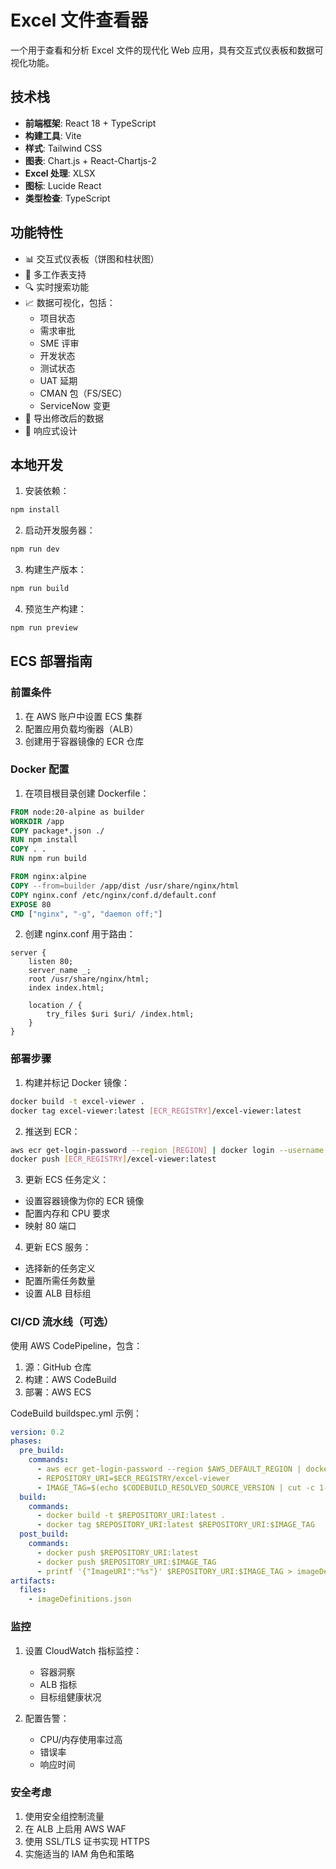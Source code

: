 # Excel 文件查看器

一个用于查看和分析 Excel 文件的现代化 Web 应用，具有交互式仪表板和数据可视化功能。

## 技术栈

- **前端框架**: React 18 + TypeScript
- **构建工具**: Vite
- **样式**: Tailwind CSS
- **图表**: Chart.js + React-Chartjs-2
- **Excel 处理**: XLSX
- **图标**: Lucide React
- **类型检查**: TypeScript

## 功能特性

- 📊 交互式仪表板（饼图和柱状图）
- 📑 多工作表支持
- 🔍 实时搜索功能
- 📈 数据可视化，包括：
  - 项目状态
  - 需求审批
  - SME 评审
  - 开发状态
  - 测试状态
  - UAT 延期
  - CMAN 包（FS/SEC）
  - ServiceNow 变更
- 💾 导出修改后的数据
- 📱 响应式设计

## 本地开发

1. 安装依赖：
```bash
npm install
```

2. 启动开发服务器：
```bash
npm run dev
```

3. 构建生产版本：
```bash
npm run build
```

4. 预览生产构建：
```bash
npm run preview
```

## ECS 部署指南

### 前置条件

1. 在 AWS 账户中设置 ECS 集群
2. 配置应用负载均衡器（ALB）
3. 创建用于容器镜像的 ECR 仓库

### Docker 配置

1. 在项目根目录创建 Dockerfile：
```dockerfile
FROM node:20-alpine as builder
WORKDIR /app
COPY package*.json ./
RUN npm install
COPY . .
RUN npm run build

FROM nginx:alpine
COPY --from=builder /app/dist /usr/share/nginx/html
COPY nginx.conf /etc/nginx/conf.d/default.conf
EXPOSE 80
CMD ["nginx", "-g", "daemon off;"]
```

2. 创建 nginx.conf 用于路由：
```nginx
server {
    listen 80;
    server_name _;
    root /usr/share/nginx/html;
    index index.html;
    
    location / {
        try_files $uri $uri/ /index.html;
    }
}
```

### 部署步骤

1. 构建并标记 Docker 镜像：
```bash
docker build -t excel-viewer .
docker tag excel-viewer:latest [ECR_REGISTRY]/excel-viewer:latest
```

2. 推送到 ECR：
```bash
aws ecr get-login-password --region [REGION] | docker login --username AWS --password-stdin [ECR_REGISTRY]
docker push [ECR_REGISTRY]/excel-viewer:latest
```

3. 更新 ECS 任务定义：
- 设置容器镜像为你的 ECR 镜像
- 配置内存和 CPU 要求
- 映射 80 端口

4. 更新 ECS 服务：
- 选择新的任务定义
- 配置所需任务数量
- 设置 ALB 目标组

### CI/CD 流水线（可选）

使用 AWS CodePipeline，包含：
1. 源：GitHub 仓库
2. 构建：AWS CodeBuild
3. 部署：AWS ECS

CodeBuild buildspec.yml 示例：
```yaml
version: 0.2
phases:
  pre_build:
    commands:
      - aws ecr get-login-password --region $AWS_DEFAULT_REGION | docker login --username AWS --password-stdin $ECR_REGISTRY
      - REPOSITORY_URI=$ECR_REGISTRY/excel-viewer
      - IMAGE_TAG=$(echo $CODEBUILD_RESOLVED_SOURCE_VERSION | cut -c 1-7)
  build:
    commands:
      - docker build -t $REPOSITORY_URI:latest .
      - docker tag $REPOSITORY_URI:latest $REPOSITORY_URI:$IMAGE_TAG
  post_build:
    commands:
      - docker push $REPOSITORY_URI:latest
      - docker push $REPOSITORY_URI:$IMAGE_TAG
      - printf '{"ImageURI":"%s"}' $REPOSITORY_URI:$IMAGE_TAG > imageDefinitions.json
artifacts:
  files:
    - imageDefinitions.json
```

### 监控

1. 设置 CloudWatch 指标监控：
   - 容器洞察
   - ALB 指标
   - 目标组健康状况

2. 配置告警：
   - CPU/内存使用率过高
   - 错误率
   - 响应时间

### 安全考虑

1. 使用安全组控制流量
2. 在 ALB 上启用 AWS WAF
3. 使用 SSL/TLS 证书实现 HTTPS
4. 实施适当的 IAM 角色和策略